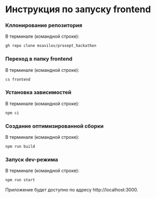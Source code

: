 # Инструкция по запуску frontend


### Кллонирование репозитория
В терминале (командной строке):
```bash
gh repo clone msavilov/prosept_hackathon
```

### Переход в папку frontend
В терминале (командной строке):
```bash
cs frontend
```
### Установка зависимостей
В терминале (командной строке):
```bash
npm ci
```
### Создание оптимизированной сборки
В терминале (командной строке):
```bash
npm run build
```
### Запуск dev-режима
В терминале (командной строке):
```bash
npm run start
```
Приложение будет доступно по адресу http://localhost:3000.